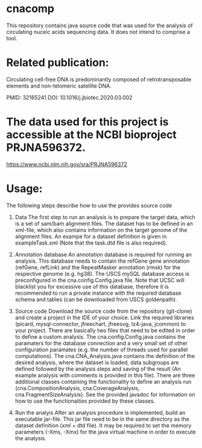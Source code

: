 # cnacomp
This repository contains java source code that was used for the analysis of circulating nuceic acids sequencing data. It does not intend to comprise a tool.

# Related publication: 
Circulating cell-free DNA is predominantly composed of retrotransposable elements and non-telomeric satellite DNA.

PMID: 32165241 DOI: 10.1016/j.jbiotec.2020.03.002

# The data used for this project is accessible at the NCBI bioproject PRJNA596372.

https://www.ncbi.nlm.nih.gov/sra/PRJNA596372

# Usage: 

The following steps describe how to use the provides source code

1. Data
The first step to run an analysis is to prepare the target data, which is a set of sam/bam alignment files. The dataset has to be defined in an xml-file, which also contains information on the target genome of the alignment files.
An exampe for a dataset definition is given in exampleTask.xml (Note that the task.dtd file is also required).

2. Annotation database
An annotation database is required for running an analysis. This database needs to contain the refGene gene annotation (refGene, refLink) and the RepeatMasker annotation (rmsk) for the respective genome (e.g. hg38). The USCS mySQL database access is preconfigured in the cna.config.Config.java file. Note that UCSC will blacklist you for excessive use of this database, therefore it is recommended to run a private instance with the required database schema and tables (can be downloaded from USCS goldenpath).

3. Source code
Download the source code from the repository (git-clone) and create a project in the IDE of your choice.
Link the required libraries (picard, mysql-connector, jfreechart, jfreesvg, lz4-java, jcommon) to your project.
There are basically two files that need to be edited in order to define a custom analysis.
The cna.config.Config.java contains the paramaters for the database connection and a very small set of other configuration paramates (e.g. the number of threads used for parallel computations).
The cna.CNA_Analysis.java contains the definition of the desired analysis, where the dataset is loaded, data subgroups are defined followed by the analysis steps and saving of the result (An example analysis with comments is provided in this file). There are three additional classes containing the functionality to define an analysis run (cna.CompositionAnalysis, cna.CoverageAnalysis, cna.FragmentSizeAnalysis). See the provided javadoc for information on how to use the functionaities provided by these classes.

4. Run the analyis
After an analysis procedure is implemented, build an executable jar-file. This jar file need to be in the same directory as the dataset definition (xml + dtd file). It may be required to set the memory parameters (-Xms, -Xmx) for the java virtual machine in order to execute the analysis. 
